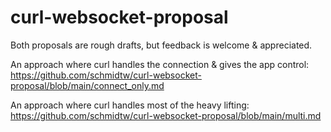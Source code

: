 # curl-websocket-proposal

Both proposals are rough drafts, but feedback is welcome & appreciated.

An approach where curl handles the connection & gives the app control:
https://github.com/schmidtw/curl-websocket-proposal/blob/main/connect_only.md

An approach where curl handles most of the heavy lifting:
https://github.com/schmidtw/curl-websocket-proposal/blob/main/multi.md

